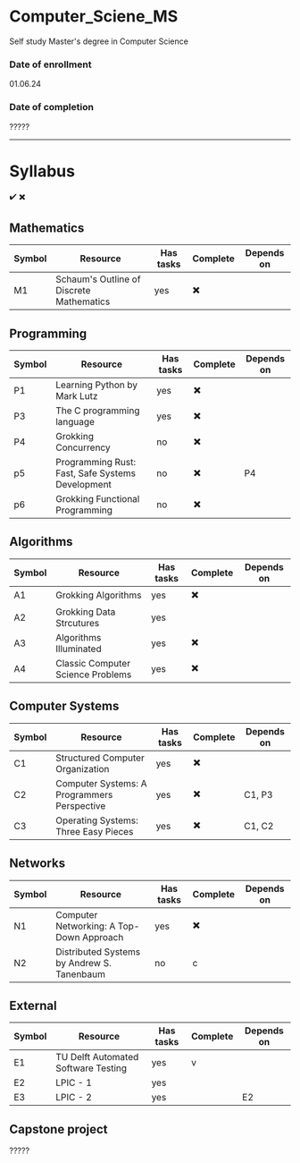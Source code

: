 # Computer_Sciene_MS
Self study Master's degree in Computer Science

### Date of enrollment 
01.06.24

### Date of completion
?????
___

# Syllabus 
✔️
✖️

## Mathematics 

| Symbol | Resource | Has tasks | Complete | Depends on |
| --- | --- | --- | --- | --- | 
| M1 | Schaum's Outline of Discrete Mathematics | yes | ✖️ |   |


## Programming

| Symbol | Resource | Has tasks | Complete | Depends on |
| --- | --- | --- | --- | --- |
| P1 | Learning Python by Mark Lutz | yes | ✖️ |   |
| P3 | The C programming language | yes | ✖️ |   |
| P4 | Grokking Concurrency | no | ✖️ |   |
| p5 | Programming Rust: Fast, Safe Systems Development | no | ✖️ | P4 |
| p6 | Grokking Functional Programming | no | ✖️ |   |


## Algorithms 

| Symbol | Resource | Has tasks | Complete | Depends on |
| --- | --- | --- | --- | --- |
| A1 | Grokking Algorithms | yes | ✖️ |  |
| A2 | Grokking Data Strcutures | yes  | |
| A3 | Algorithms Illuminated | yes | ✖️ |  |
| A4 | Classic Computer Science Problems | yes | ✖️ |  |

## Computer Systems 

| Symbol | Resource | Has tasks | Complete | Depends on |
| --- | --- | --- | --- | --- |
| C1 | Structured Computer Organization| yes | ✖️ |  |
| C2 | Computer Systems: A Programmers Perspective | yes | ✖️ | C1, P3 |
| C3 | Operating Systems: Three Easy Pieces | yes | ✖️ | C1, C2 |

## Networks
| Symbol | Resource | Has tasks | Complete | Depends on |
| --- | --- | --- | --- | --- |
| N1 | Computer Networking: A Top-Down Approach | yes | ✖️ |  |
| N2 | Distributed Systems by Andrew S. Tanenbaum | no | c |  |

## External 


| Symbol | Resource | Has tasks | Complete | Depends on |
| --- | --- | --- | --- | --- | 
| E1 | TU Delft Automated Software Testing | yes | v |
| E2 | LPIC - 1 | yes |    |
| E3 | LPIC - 2 | yes|  | E2 |

## Capstone project
?????



